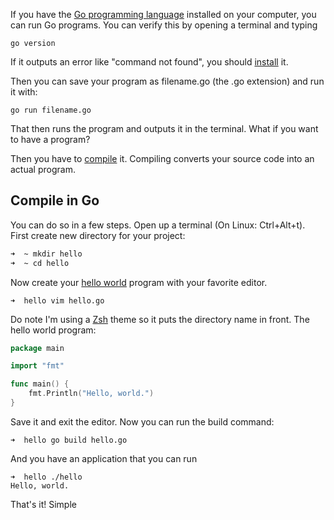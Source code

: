 If you have the <a href="https://golang.org/">Go programming language</a> installed on your computer, you can run Go programs. You can verify this by opening a terminal and typing 

```
go version
```

If it outputs an error like "command not found", you should <a href="https://golangr.com/install/">install</a> it. 


Then you can save your program as filename.go (the .go extension) and run it with:

```
go run filename.go
```

That then runs the program and outputs it in the terminal. What if you want to have a program?

Then you have to <a href="https://en.wikipedia.org/wiki/Compiler">compile</a> it. Compiling converts your source code into an actual program.

## Compile in Go

You can do so in a few steps. Open up a terminal (On Linux: Ctrl+Alt+t).
First create new directory for your project:

```bash
➜  ~ mkdir hello
➜  ~ cd hello
```

Now create your <a href="https://golangr.com/hello-world/">hello world</a> program with your favorite editor.

```
➜  hello vim hello.go
```

Do note I'm using a <a href="https://ohmyz.sh/">Zsh</a> theme so it puts the directory name in front. 
The hello world program:

```go
package main

import "fmt"

func main() {
	fmt.Println("Hello, world.")
}
```

Save it and exit the editor.
Now you can run the build command:

```
➜  hello go build hello.go
```

And you have an application that you can run

```
➜  hello ./hello
Hello, world.
```

That's it! Simple
